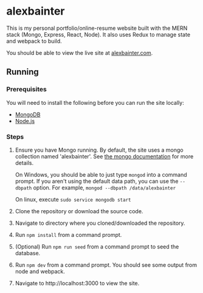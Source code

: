 # alexbainter

This is my personal portfolio/online-resume website built with the MERN stack
(Mongo, Express, React, Node). It also uses Redux to manage state and webpack to
build.

You should be able to view the live site at
[alexbainter.com](http://alexbainter.com).

## Running

### Prerequisites

You will need to install the following before you can run the site locally:

* [MongoDB](https://www.mongodb.com/)
* [Node.js](https://nodejs.org/)

### Steps

1. Ensure you have Mongo running. By default, the site uses a mongo collection
   named 'alexbainter'. See
   [the mongo documentation](https://docs.mongodb.com/manual/tutorial/manage-mongodb-processes/)
   for more details.

   On Windows, you should be able to just type `mongod` into a command prompt.
   If you aren't using the default data path, you can use the `--dbpath` option.
   For example, `mongod --dbpath /data/alexbainter`

   On linux, execute `sudo service mongodb start`

1. Clone the repository or download the source code.
1. Navigate to directory where you cloned/downloaded the repository.
1. Run `npm install` from a command prompt.
1. (Optional) Run `npm run seed` from a command prompt to seed the database.
1. Run `npm dev` from a command prompt. You should see some output from node and
   webpack.
1. Navigate to http://localhost:3000 to view the site.
